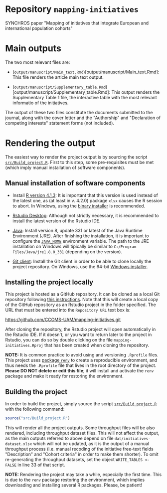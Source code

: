 # Repository `mapping-initiatives`

SYNCHROS paper
"Mapping of initiatives that integrate European and
international population cohorts"

# Main outputs

The two most relevant files are:

- (`output/manuscript/Main_text.Rmd`)[output/manuscript/Main_text.Rmd]:
  This file renders the article main text output.
  
- (`output/manuscript/Supplementary_table.Rmd`)[output/manuscript/Supplementary_table.Rmd]:
  This output renders the Supplementary Table 1 file, the interactive table
  with the most relevant informatio of the initiatives.
  
The output of these two files constitute the documents submitted to the
journal, along with the cover letter and the "Authorship" and
"Declaration of competing interests" statement forms (not included).

# Rendering the output

The easiest way to render the project output is by sourcing the script
[`src/Build_project.R`](src/Build_project.R).
First to this step, some pre-requisites must be met
(which imply manual installation of software components).

## Manual installation of software components

- Install [R version 4.1.3][R]:
  It is important that this version is used instead of the latest one,
  as (at least in v. 4.2.0) package `xlsx` causes the R session to abort.
  In Windows, using the [binary installer][inst] is recommended.

[R]: https://cran.rstudio.com/bin/windows/base/old/4.1.3/
[inst]: (https://cran.rstudio.com/bin/windows/base/old/4.1.3/R-4.1.3-win.exe)

- [Rstudio Desktop][RS]: Although not strictly necessary, it is recommended
  to install the latest version of the Rstudio IDE.

[RS]: https://www.rstudio.com/products/rstudio/download/#download

- [Java][J]: Install version 8, update 331 or latest of the
  Java Runtime Environment (JRE).
  After finishing the installation, it is important to configure the
  [`JAVA_HOME`][JH] environment variable.
  The path to the JRE installation on Windows will tipically be similar to
  `C:/Program Files/Java/jre1.8.0_331` (depending on the version).

[J]: https://www.java.com/es/download/

[JH]: https://docs.oracle.com/en/cloud/saas/enterprise-performance-management-common/diepm/epm_set_java_home_104x6dd63633_106x6dd6441c.html

- [Git client][G]: Install the Git client in order to be able to clone locally
  the project repository. On Windows, use the 64-bit [Windows installer][GW].

[G]: https://git-scm.com/download

[GW]: https://git-scm.com/download/win

## Installing the project locally

This project is hosted as a GitHub repository.
It can be cloned as a local Git repository following [this instructions][CR].
Note that this will create a local copy of the GitHub repository as an
Rstudio project in the folder specified.
The URL that must be entered into the `Repository URL` text box is:

https://github.com/CCOMS-UAM/mapping-initiatives.git

[CR]: https://book.cds101.com/using-rstudio-server-to-clone-a-github-repo-as-a-new-project.html

After cloning the repository, the Rstudio project will open automatically in the
Rstudio IDE.
If it doesn't, or you want to return later to the project in Rstudio,
you can do so by double clicking on the file `mapping-initiatives.Rproj`
that has been created when cloning the repository.

**NOTE:** It is common practice to avoid using and versioning `.Rprofile` files.
This project uses [package `renv`][renv] to create a reproducible environment,
and thus needs the `.Rprofile` file that lives in the root directory of the
project. **Please DO NOT delete or edit this file**; it will install and
activate the `renv` package and make it ready for restoring the environment.

[renv]: https://cran.r-project.org/package=renv

## Building the project

In order to build the project, simply source the script
[`src/Build_project.R`](src/Build_project.R) with the following command:

```r
source("src/Build_project.R")
```

This will render all the project outputs.
Some throughput files will be also rendered, including throughput dataset files.
This will not affect the output, as the main outputs referred to above
depend on file `dat/initiatives-dataset.xlsx` which will not be updated,
as it is the output of a manual throughput process
(i.e. manual recoding of the initiative free-text fields "Description" and
"Cohort criteria" in order to make them shorter).
To omit re-generating the throughput datasets, set the object
`WRITE_TABLES <- FALSE` in line 33 of that script.

**NOTE:** Rendering the project may take a while, especially the first time.
This is due to the `renv` package restoring the environment, which implies
downloading and installing several R packages. Please, be patient!
